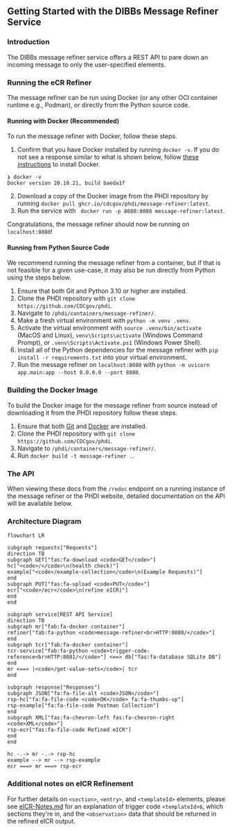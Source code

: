 ## Getting Started with the DIBBs Message Refiner Service

### Introduction

The DIBBs message refiner service offers a REST API to pare down an incoming message to only the user-specified elements.

### Running the eCR Refiner

The message refiner can be run using Docker (or any other OCI container runtime e.g., Podman), or directly from the Python source code.

#### Running with Docker (Recommended)

To run the message refiner with Docker, follow these steps.

1. Confirm that you have Docker installed by running `docker -v`. If you do not see a response similar to what is shown below, follow [these instructions](https://docs.docker.com/get-docker/) to install Docker.

```
❯ docker -v
Docker version 20.10.21, build baeda1f
```

2. Download a copy of the Docker image from the PHDI repository by running `docker pull ghcr.io/cdcgov/phdi/message-refiner:latest`.
3. Run the service with ` docker run -p 8080:8080 message-refiner:latest`.

Congratulations, the message refiner should now be running on `localhost:8080`!

#### Running from Python Source Code

We recommend running the message refiner from a container, but if that is not feasible for a given use-case, it may also be run directly from Python using the steps below.

1. Ensure that both Git and Python 3.10 or higher are installed.
2. Clone the PHDI repository with `git clone https://github.com/CDCgov/phdi`.
3. Navigate to `/phdi/containers/message-refiner/`.
4. Make a fresh virtual environment with `python -m venv .venv`.
5. Activate the virtual environment with `source .venv/bin/activate` (MacOS and Linux), `venv\Scripts\activate` (Windows Command Prompt), or `.venv\Scripts\Activate.ps1` (Windows Power Shell).
6. Install all of the Python dependencies for the message refiner with `pip install -r requirements.txt` into your virtual environment.
7. Run the message refiner on `localhost:8080` with `python -m uvicorn app.main:app --host 0.0.0.0 --port 8080`.

### Building the Docker Image

To build the Docker image for the message refiner from source instead of downloading it from the PHDI repository follow these steps.

1. Ensure that both [Git](https://git-scm.com/book/en/v2/Getting-Started-Installing-Git) and [Docker](https://docs.docker.com/get-docker/) are installed.
2. Clone the PHDI repository with `git clone https://github.com/CDCgov/phdi`.
3. Navigate to `/phdi/containers/message-refiner/`.
4. Run `docker build -t message-refiner .`.

### The API

When viewing these docs from the `/redoc` endpoint on a running instance of the message refiner or the PHDI website, detailed documentation on the API will be available below.

### Architecture Diagram

```mermaid
flowchart LR

subgraph requests["Requests"]
direction TB
subgraph GET["fas:fa-download <code>GET</code>"]
hc["<code>/</code>\n(health check)"]
example["<code>/example-collection</code>\n(Example Requests)"]
end
subgraph PUT["fas:fa-upload <code>PUT</code>"]
ecr["<code>/ecr</code>\n(refine eICR)"]
end
end

subgraph service[REST API Service]
direction TB
subgraph mr["fab:fa-docker container"]
refiner["fab:fa-python <code>message-refiner<br>HTTP:8080/</code>"]
end
subgraph tcr["fab:fa-docker container"]
tcr-service["fab:fa-python <code>trigger-code-reference<br>HTTP:8081/</code>"] <==> db["fas:fa-database SQLite DB"]
end
mr <==> |<code>/get-value-sets</code>| tcr
end

subgraph response["Responses"]
subgraph JSON["fa:fa-file-alt <code>JSON</code>"]
rsp-hc["fa:fa-file-code <code>OK</code> fa:fa-thumbs-up"]
rsp-example["fa:fa-file-code Postman Collection"]
end
subgraph XML["fas:fa-chevron-left fas:fa-chevron-right <code>XML</code>"]
rsp-ecr["fas:fa-file-code Refined eICR"]
end
end

hc -.-> mr -.-> rsp-hc
example --> mr --> rsp-example
ecr ===> mr ===> rsp-ecr

```

### Additional notes on eICR Refinement

For further details on `<section>`, `<entry>`, and `<templateId>` elements, please see [eICR-Notes.md](eICR-Notes.md) for an explanation of trigger code `<templateId>`s, which sections they're in, and the `<observation>` data that should be returned in the refined eICR output.

```

```
